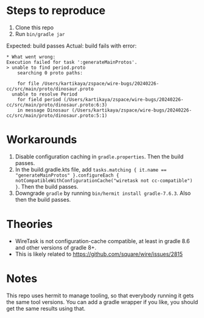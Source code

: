 Steps to reproduce
==================

1. Clone this repo
2. Run `bin/gradle jar`

Expected: build passes
Actual: build fails with error:

```
* What went wrong:
Execution failed for task ':generateMainProtos'.
> unable to find period.proto
    searching 0 proto paths:

    for file /Users/kartikaya/zspace/wire-bugs/20240226-cc/src/main/proto/dinosaur.proto
  unable to resolve Period
    for field period (/Users/kartikaya/zspace/wire-bugs/20240226-cc/src/main/proto/dinosaur.proto:6:3)
    in message Dinosaur (/Users/kartikaya/zspace/wire-bugs/20240226-cc/src/main/proto/dinosaur.proto:5:1)
```

Workarounds
===========

1. Disable configuration caching in `gradle.properties`. Then the build passes.
2. In the build.gradle.kts file, add `tasks.matching { it.name == "generateMainProtos" }.configureEach { notCompatibleWithConfigurationCache("wiretask not cc-compatible") }`. Then the build passes.
3. Downgrade `gradle` by running `bin/hermit install gradle-7.6.3`. Also then the build passes.


Theories
========

- WireTask is not configuration-cache compatible, at least in gradle 8.6 and other versions of gradle 8+.
- This is likely related to https://github.com/square/wire/issues/2815

Notes
=====

This repo uses hermit to manage tooling, so that everybody running it gets the same tool versions. You can add a gradle wrapper if you like, you should get the same results using that.
